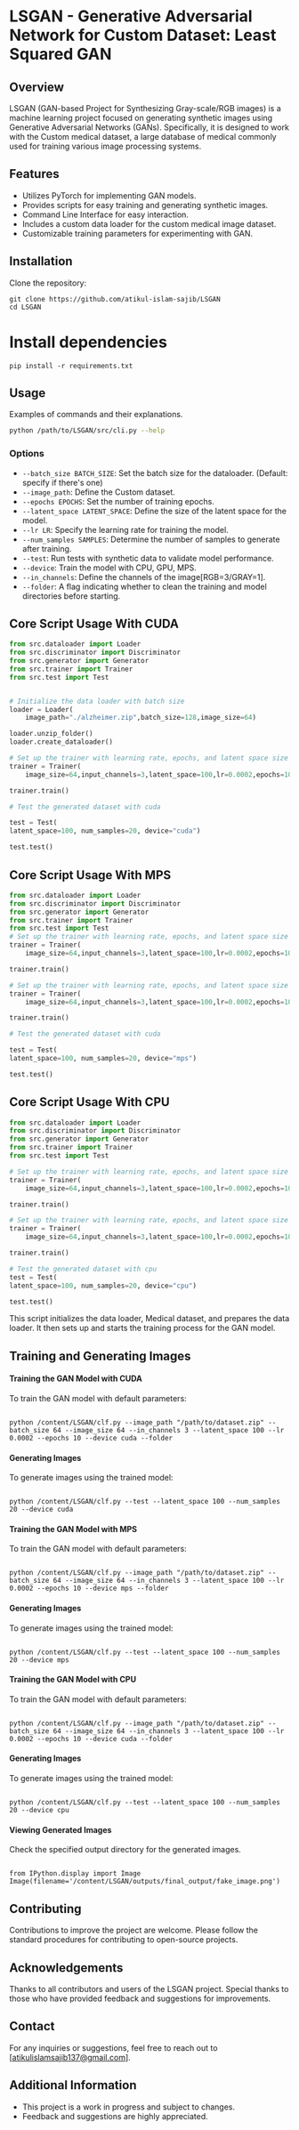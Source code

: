 # LSGAN - Generative Adversarial Network for Custom Dataset: Least Squared GAN

## Overview

LSGAN (GAN-based Project for Synthesizing Gray-scale/RGB images) is a machine learning project focused on generating synthetic images using Generative Adversarial Networks (GANs). Specifically, it is designed to work with the Custom medical dataset, a large database of medical commonly used for training various image processing systems.

## Features

- Utilizes PyTorch for implementing GAN models.
- Provides scripts for easy training and generating synthetic images.
- Command Line Interface for easy interaction.
- Includes a custom data loader for the custom medical image dataset.
- Customizable training parameters for experimenting with GAN.

## Installation

Clone the repository:

```
git clone https://github.com/atikul-islam-sajib/LSGAN
cd LSGAN
```

# Install dependencies

```
pip install -r requirements.txt
```

## Usage

Examples of commands and their explanations.

```bash
python /path/to/LSGAN/src/cli.py --help
```

### Options

- `--batch_size BATCH_SIZE`: Set the batch size for the dataloader. (Default: specify if there's one)
- `--image_path`: Define the Custom dataset.
- `--epochs EPOCHS`: Set the number of training epochs.
- `--latent_space LATENT_SPACE`: Define the size of the latent space for the model.
- `--lr LR`: Specify the learning rate for training the model.
- `--num_samples SAMPLES`: Determine the number of samples to generate after training.
- `--test`: Run tests with synthetic data to validate model performance.
- `--device`: Train the model with CPU, GPU, MPS.
- `--in_channels`: Define the channels of the image[RGB=3/GRAY=1].
- `--folder`: A flag indicating whether to clean the training and model directories before starting.

## Core Script Usage With CUDA

```python
from src.dataloader import Loader
from src.discriminator import Discriminator
from src.generator import Generator
from src.trainer import Trainer
from src.test import Test


# Initialize the data loader with batch size
loader = Loader(
    image_path="./alzheimer.zip",batch_size=128,image_size=64)

loader.unzip_folder()
loader.create_dataloader()

# Set up the trainer with learning rate, epochs, and latent space size with cuda
trainer = Trainer(
    image_size=64,input_channels=3,latent_space=100,lr=0.0002,epochs=100,device="cuda")

trainer.train()

# Test the generated dataset with cuda

test = Test(
latent_space=100, num_samples=20, device="cuda")

test.test()

```

## Core Script Usage With MPS

```python
from src.dataloader import Loader
from src.discriminator import Discriminator
from src.generator import Generator
from src.trainer import Trainer
from src.test import Test
# Set up the trainer with learning rate, epochs, and latent space size with mps
trainer = Trainer(
    image_size=64,input_channels=3,latent_space=100,lr=0.0002,epochs=100,device="mps")

trainer.train()

# Set up the trainer with learning rate, epochs, and latent space size with cpu
trainer = Trainer(
    image_size=64,input_channels=3,latent_space=100,lr=0.0002,epochs=100,device="mps")

trainer.train()

# Test the generated dataset with cuda

test = Test(
latent_space=100, num_samples=20, device="mps")

test.test()
```

## Core Script Usage With CPU

```python
from src.dataloader import Loader
from src.discriminator import Discriminator
from src.generator import Generator
from src.trainer import Trainer
from src.test import Test

# Set up the trainer with learning rate, epochs, and latent space size with mps
trainer = Trainer(
    image_size=64,input_channels=3,latent_space=100,lr=0.0002,epochs=100,device="cpu")

trainer.train()

# Set up the trainer with learning rate, epochs, and latent space size with cpu
trainer = Trainer(
    image_size=64,input_channels=3,latent_space=100,lr=0.0002,epochs=100,device="cpu")

trainer.train()

# Test the generated dataset with cpu
test = Test(
latent_space=100, num_samples=20, device="cpu")

test.test()
```

This script initializes the data loader, Medical dataset, and prepares the data loader. It then sets up and starts the training process for the GAN model.

## Training and Generating Images

#### Training the GAN Model with CUDA

To train the GAN model with default parameters:

```

python /content/LSGAN/clf.py --image_path "/path/to/dataset.zip" --batch_size 64 --image_size 64 --in_channels 3 --latent_space 100 --lr 0.0002 --epochs 10 --device cuda --folder

```

#### Generating Images

To generate images using the trained model:

```

python /content/LSGAN/clf.py --test --latent_space 100 --num_samples 20 --device cuda

```

#### Training the GAN Model with MPS

To train the GAN model with default parameters:

```

python /content/LSGAN/clf.py --image_path "/path/to/dataset.zip" --batch_size 64 --image_size 64 --in_channels 3 --latent_space 100 --lr 0.0002 --epochs 10 --device mps --folder

```

#### Generating Images

To generate images using the trained model:

```

python /content/LSGAN/clf.py --test --latent_space 100 --num_samples 20 --device mps

```

#### Training the GAN Model with CPU

To train the GAN model with default parameters:

```

python /content/LSGAN/clf.py --image_path "/path/to/dataset.zip" --batch_size 64 --image_size 64 --in_channels 3 --latent_space 100 --lr 0.0002 --epochs 10 --device cuda --folder

```

#### Generating Images

To generate images using the trained model:

```

python /content/LSGAN/clf.py --test --latent_space 100 --num_samples 20 --device cpu

```

#### Viewing Generated Images

Check the specified output directory for the generated images.

```

from IPython.display import Image
Image(filename='/content/LSGAN/outputs/final_output/fake_image.png')

```

## Contributing

Contributions to improve the project are welcome. Please follow the standard procedures for contributing to open-source projects.

## Acknowledgements

Thanks to all contributors and users of the LSGAN project. Special thanks to those who have provided feedback and suggestions for improvements.

## Contact

For any inquiries or suggestions, feel free to reach out to [atikulislamsajib137@gmail.com].

## Additional Information

- This project is a work in progress and subject to changes.
- Feedback and suggestions are highly appreciated.

```

```
